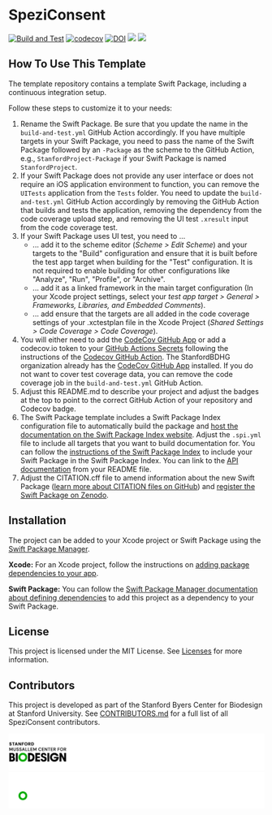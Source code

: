 <!--
                  
This source file is part of the Stanford Spezi open source project

SPDX-FileCopyrightText: 2022 Stanford University and the project authors (see CONTRIBUTORS.md)

SPDX-License-Identifier: MIT
             
-->

# SpeziConsent

[![Build and Test](https://github.com/StanfordBDHG/SwiftPackageTemplate/actions/workflows/build-and-test.yml/badge.svg)](https://github.com/StanfordBDHG/SwiftPackageTemplate/actions/workflows/build-and-test.yml)
[![codecov](https://codecov.io/gh/StanfordBDHG/SwiftPackageTemplate/branch/main/graph/badge.svg?token=X7BQYSUKOH)](https://codecov.io/gh/StanfordBDHG/SwiftPackageTemplate)
[![DOI](https://zenodo.org/badge/573230182.svg)](https://zenodo.org/badge/latestdoi/573230182)
[![](https://img.shields.io/endpoint?url=https%3A%2F%2Fswiftpackageindex.com%2Fapi%2Fpackages%2FStanfordBDHG%2FSwiftPackageTemplate%2Fbadge%3Ftype%3Dswift-versions)](https://swiftpackageindex.com/StanfordBDHG/SwiftPackageTemplate)
[![](https://img.shields.io/endpoint?url=https%3A%2F%2Fswiftpackageindex.com%2Fapi%2Fpackages%2FStanfordBDHG%2FSwiftPackageTemplate%2Fbadge%3Ftype%3Dplatforms)](https://swiftpackageindex.com/StanfordBDHG/SwiftPackageTemplate)


## How To Use This Template

The template repository contains a template Swift Package, including a continuous integration setup. 

Follow these steps to customize it to your needs:
1. Rename the Swift Package. Be sure that you update the name in the `build-and-test.yml` GitHub Action accordingly. If you have multiple targets in your Swift Package, you need to pass the name of the Swift Package followed by an `-Package` as the scheme to the GitHub Action, e.g., `StanfordProject-Package` if your Swift Package is named `StanfordProject`.
2. If your Swift Package does not provide any user interface or does not require an iOS application environment to function, you can remove the `UITests` application from the `Tests` folder. You need to update the `build-and-test.yml` GitHub Action accordingly by removing the GitHub Action that builds and tests the application, removing the dependency from the code coverage upload step, and removing the UI test `.xresult` input from the code coverage test. 
3. If your Swift Package uses UI test, you need to ...
   - ... add it to the scheme editor (*Scheme > Edit Scheme*) and your targets to the "Build" configuration and ensure that it is built before the test app target when building for the "Test" configuration. It is not required to enable building for other configurations like "Analyze", "Run", "Profile", or "Archive".
   - ... add it as a linked framework in the main target configuration (In your Xcode project settings, select your *test app target > General > Frameworks, Libraries, and Embedded Comments*).
   - ... add ensure that the targets are all added in the code coverage settings of your .xctestplan file in the Xcode Project (*Shared Settings > Code Coverage > Code Coverage*).
4. You will either need to add the [CodeCov GitHub App](https://github.com/apps/codecov) or add a codecov.io token to your [GitHub Actions Secrets](https://docs.github.com/en/actions/security-guides/encrypted-secrets#creating-encrypted-secrets-for-an-environment) following the instructions of the [Codecov GitHub Action](https://github.com/marketplace/actions/codecov#usage). The StanfordBDHG organization already has the [CodeCov GitHub App](https://github.com/apps/codecov) installed. If you do not want to cover test coverage data, you can remove the code coverage job in the `build-and-test.yml` GitHub Action.
5. Adjust this README.md to describe your project and adjust the badges at the top to point to the correct GitHub Action of your repository and Codecov badge.
6. The Swift Package template includes a Swift Package Index configuration file to automatically build the package and [host the documentation on the Swift Package Index website](https://blog.swiftpackageindex.com/posts/auto-generating-auto-hosting-and-auto-updating-docc-documentation/). Adjust the `.spi.yml` file to include all targets that you want to build documentation for. You can follow the [instructions of the Swift Package Index](https://swiftpackageindex.com/add-a-package) to include your Swift Package in the Swift Package Index. You can link to the [API documentation](https://swiftpackageindex.com/StanfordBDHG/SwiftPackageTemplate/documentation) from your README file.
7. Adjust the CITATION.cff file to amend information about the new Swift Package ([learn more about CITATION files on GitHub](https://docs.github.com/en/repositories/managing-your-repositorys-settings-and-features/customizing-your-repository/about-citation-files)) and [register the Swift Package on Zenodo](https://docs.github.com/en/repositories/archiving-a-github-repository/referencing-and-citing-content). 


## Installation

The project can be added to your Xcode project or Swift Package using the [Swift Package Manager](https://github.com/apple/swift-package-manager).

**Xcode:** For an Xcode project, follow the instructions on [adding package dependencies to your app](https://developer.apple.com/documentation/xcode/adding-package-dependencies-to-your-app).

**Swift Package:** You can follow the [Swift Package Manager documentation about defining dependencies](https://github.com/apple/swift-package-manager/blob/main/Documentation/Usage.md#defining-dependencies) to add this project as a dependency to your Swift Package.


## License
This project is licensed under the MIT License. See [Licenses](https://github.com/StanfordBDHG/SpeziConsent/tree/main/LICENSES) for more information.


## Contributors
This project is developed as part of the Stanford Byers Center for Biodesign at Stanford University.
See [CONTRIBUTORS.md](https://github.com/StanfordBDHG/SpeziConsent/tree/main/CONTRIBUTORS.md) for a full list of all SpeziConsent contributors.

![Stanford Byers Center for Biodesign Logo](https://raw.githubusercontent.com/StanfordBDHG/.github/main/assets/biodesign-footer-light.png#gh-light-mode-only)
![Stanford Byers Center for Biodesign Logo](https://raw.githubusercontent.com/StanfordBDHG/.github/main/assets/biodesign-footer-dark.png#gh-dark-mode-only)

